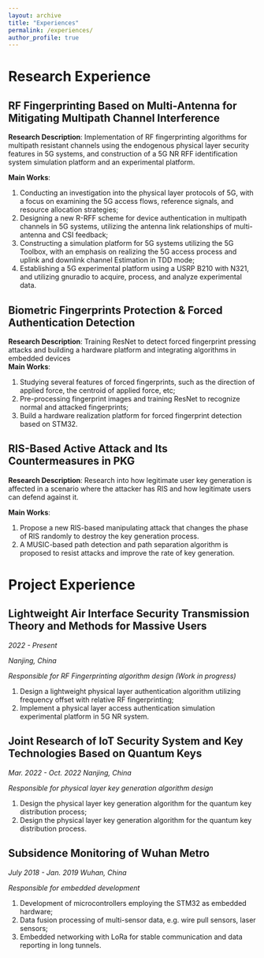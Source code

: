 ```yaml
---
layout: archive
title: "Experiences"
permalink: /experiences/
author_profile: true
---
```


Research Experience
====
RF Fingerprinting Based on Multi-Antenna for Mitigating Multipath Channel Interference
----
**Research Description**: Implementation of RF fingerprinting algorithms for multipath resistant channels using the endogenous physical layer security features in 5G systems, and construction of a 5G NR RFF identification system simulation platform and an experimental platform.  

**Main Works**:
1. Conducting an investigation into the physical layer protocols of 5G, with a focus on examining the 5G access flows, reference signals, and resource allocation strategies;
2. Designing a new R-RFF scheme for device authentication in multipath channels in 5G systems, utilizing the antenna link relationships of multi-antenna and CSI feedback;
3. Constructing a simulation platform for 5G systems utilizing the 5G Toolbox, with an emphasis on realizing the 5G access process and uplink and downlink channel Estimation in TDD mode;
4. Establishing a 5G experimental platform using a USRP B210 with N321, and utilizing gnuradio to acquire, process, and analyze experimental data.


Biometric Fingerprints Protection \& Forced Authentication Detection  
----
**Research Description**: Training ResNet to detect forced fingerprint pressing attacks and building a hardware platform and integrating algorithms in embedded devices  
**Main Works**:
1. Studying several features of forced fingerprints, such as the direction of applied force, the centroid of applied force, etc;
2. Pre-processing fingerprint images and training ResNet to recognize normal and attacked fingerprints;
3. Build a hardware realization platform for forced fingerprint detection based on STM32.  

RIS-Based Active Attack and Its Countermeasures in PKG
----
**Research Description**: Research into how legitimate user key generation is affected in a scenario where the attacker has RIS and how legitimate users can defend against it.  

**Main Works**:
1. Propose a new RIS-based manipulating attack that changes the phase of RIS randomly to destroy the key generation process.
2. A MUSIC-based path detection and path separation algorithm is proposed to resist attacks and improve the rate of key generation.

Project Experience
=====
Lightweight Air Interface Security Transmission Theory and Methods for Massive Users  
----
*2022 - Present*  

*Nanjing, China*  

*Responsible for RF Fingerprinting algorithm design (Work in progress)*
1. Design a lightweight physical layer authentication algorithm utilizing frequency offset with relative RF fingerprinting;
2. Implement a physical layer access authentication simulation experimental platform in 5G NR system.

Joint Research of IoT Security System and Key Technologies Based on Quantum Keys  
----
*Mar. 2022 - Oct. 2022 Nanjing, China*  

*Responsible for physical layer key generation algorithm design*
1. Design the physical layer key generation algorithm for the quantum key distribution process;
2. Design the physical layer key generation algorithm for the quantum key distribution process.


Subsidence Monitoring of Wuhan Metro  
----
*July 2018 - Jan. 2019 Wuhan, China*  

*Responsible for embedded development*
1. Development of microcontrollers employing the STM32 as embedded hardware;
2. Data fusion processing of multi-sensor data, e.g. wire pull sensors, laser sensors;
3. Embedded networking with LoRa for stable communication and data reporting in long tunnels.


